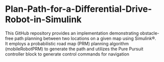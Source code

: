 # Plan-Path-for-a-Differential-Drive-Robot-in-Simulink
This GitHub repository provides an implementation demonstrating obstacle-free path planning between two locations on a given map using Simulink®. It employs a probabilistic road map (PRM) planning algorithm (mobileRobotPRM) to generate the path and utilizes the Pure Pursuit controller block to generate control commands for navigation
